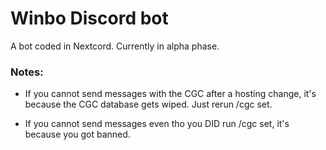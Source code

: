 # Winbo Discord bot
A bot coded in Nextcord. Currently in alpha phase.

### Notes:

- If you cannot send messages with the CGC after a hosting change, it's because the CGC database gets wiped. Just rerun /cgc set.

- If you cannot send messages even tho you DID run /cgc set, it's because you got banned.
